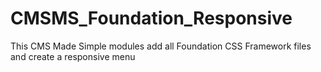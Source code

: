 CMSMS_Foundation_Responsive
===========================

This CMS Made Simple modules add all Foundation CSS Framework files and create a responsive menu